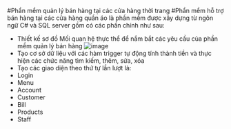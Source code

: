 #Phần mềm quản lý bán hàng tại các cửa hàng thời trang
#Phần mềm hỗ trợ bán hàng tại các cửa hàng quần áo là phần mềm được xây dựng từ ngôn ngữ C# và SQL server gồm có các phần chính như sau:
- Thiết kế sơ đồ Mối quan hệ thực thể để nắm bắt các yêu cầu của phần mềm quản lý bán hàng
![image](https://github.com/ngocvien21/C--Sales-management-software/assets/99173557/ae8d26c4-f842-4272-a05d-6c9f6677118f)
- Tạo cơ sở dữ liệu với các hàm trigger tự động tính thành tiền và thực hiện các chức năng tìm kiếm, thêm, sửa, xóa
- Tạo các giao diện theo thứ tự lần lượt là:
- Login
- Menu
- Account
- Customer
- Bill
- Products
- Staff
